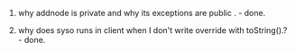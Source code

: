 1. why addnode is private and why its exceptions are public . - done.

2. why does syso runs in client when I don't write override with toString().? - done.